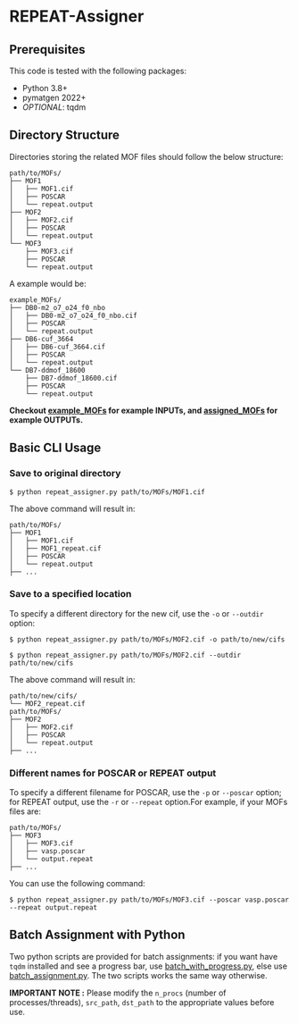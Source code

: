 # REPEAT-Assigner

## Prerequisites

This code is tested with the following packages:
- Python 3.8+
- pymatgen 2022+
- *OPTIONAL*: tqdm

## Directory Structure
Directories storing the related MOF files should follow the below structure:
```
path/to/MOFs/
├── MOF1
│   ├── MOF1.cif
│   ├── POSCAR
│   └── repeat.output
├── MOF2
│   ├── MOF2.cif
│   ├── POSCAR
│   └── repeat.output
└── MOF3
    ├── MOF3.cif
    ├── POSCAR
    └── repeat.output
```
A example would be: 
```
example_MOFs/
├── DB0-m2_o7_o24_f0_nbo
│   ├── DB0-m2_o7_o24_f0_nbo.cif
│   ├── POSCAR
│   └── repeat.output
├── DB6-cuf_3664
│   ├── DB6-cuf_3664.cif
│   ├── POSCAR
│   └── repeat.output
└── DB7-ddmof_18600
    ├── DB7-ddmof_18600.cif
    ├── POSCAR
    └── repeat.output
```
**Checkout [example_MOFs](./example_MOFs/) for example INPUTs, and [assigned_MOFs](./assigned_MOFs/) for example OUTPUTs.**


## Basic CLI Usage

### Save to original directory
```
$ python repeat_assigner.py path/to/MOFs/MOF1.cif
```
The above command will result in:
```
path/to/MOFs/
├── MOF1
│   ├── MOF1.cif
│   ├── MOF1_repeat.cif
│   ├── POSCAR
│   └── repeat.output
├── ...
```

### Save to a specified location
To specify a different directory for the new cif, use the `-o` or `--outdir` option:
```
$ python repeat_assigner.py path/to/MOFs/MOF2.cif -o path/to/new/cifs
```
```
$ python repeat_assigner.py path/to/MOFs/MOF2.cif --outdir path/to/new/cifs
```
The above command will result in:
```
path/to/new/cifs/
└── MOF2_repeat.cif
path/to/MOFs/
├── MOF2
│   ├── MOF2.cif
│   ├── POSCAR
│   └── repeat.output
├── ...
```

### Different names for POSCAR or REPEAT output
To specify a different filename for POSCAR, use the `-p` or `--poscar` option; for REPEAT output, use the `-r` or `--repeat` option.For example, if your MOFs files are:
```
path/to/MOFs/
├── MOF3
│   ├── MOF3.cif
│   ├── vasp.poscar
│   └── output.repeat
├── ...
```
You can use the following command:
```
$ python repeat_assigner.py path/to/MOFs/MOF3.cif --poscar vasp.poscar --repeat output.repeat
```

## Batch Assignment with Python
Two python scripts are provided for batch assignments: if you want have `tqdm` installed and see a progress bar, use [batch_with_progress.py](./batch_with_progress.py), else use [batch_assignment.py](./batch_assignment.py). The two scripts works the same way otherwise.

**IMPORTANT NOTE :** Please modify the `n_procs` (number of processes/threads), `src_path`, `dst_path` to the appropriate values before use.
